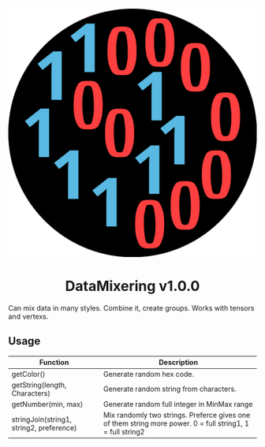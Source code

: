 <p align="center"><img src="https://raw.githubusercontent.com/CZmatyasZERO/DataMixering/main/assets/logo.svg" alt="logo"></p>
<div align="center">

</div>
<h1 align="center">DataMixering v1.0.0</h1>
<p>Can mix data in many styles. Combine it, create groups. Works with tensors and vertexs.</p>

<h2>Usage</h2>

|Function|Description|
|--------|-----------|
|getColor()|Generate random hex code.|
|getString(length, Characters)|Generate random string from characters.|
|getNumber(min, max)|Generate random full integer in MinMax range|
|stringJoin(string1, string2, preference)|Mix randomly two strings. Preferce gives one of them string more power. 0 = full string1, 1 = full string2|